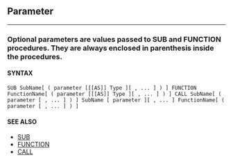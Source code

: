 ## Parameter
---

### Optional parameters are values passed to SUB and FUNCTION procedures. They are always enclosed in parenthesis inside the procedures.

#### SYNTAX

`SUB SubName[ ( parameter [[[AS]] Type ][ , ... ] ) ] FUNCTION FunctionName[ ( parameter [[[AS]] Type ][ , ... ] ) ] CALL SubName[ ( parameter [ , ... ] ) ] SubName [ parameter ][ , ... ] FunctionName[ ( parameter [ , ... ] ) ]`

#### SEE ALSO
* [SUB](./SUB.md)
* [FUNCTION](./FUNCTION.md)
* [CALL](./CALL.md)
